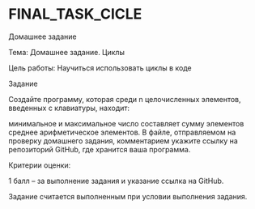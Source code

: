 # FINAL_TASK_CICLE
Домашнее задание

Тема: Домашнее задание. Циклы

Цель работы: Научиться использовать циклы в коде

Задание

Создайте программу, которая среди n целочисленных элементов, введенных с клавиатуры, находит:

минимальное и максимальное число
составляет сумму элементов
среднее арифметическое элементов.
В файле, отправляемом на проверку домашнего задания, комментарием укажите ссылку на репозиторий GitHub, где хранится ваша программа.

Критерии оценки:

1 балл – за выполнение задания и указание ссылка на GitHub.

Задание считается выполненным при условии выполнения задания.
